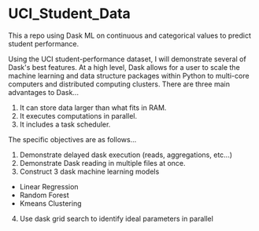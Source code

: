 # UCI_Student_Data
This a repo using Dask ML on continuous and categorical values to predict student performance. 

Using the UCI student-performance dataset, I will demonstrate several of Dask's best features. At a high level, Dask allows for a user to scale the machine learning and data structure packages within Python to multi-core computers and distributed computing clusters. There are three main advantages to Dask...

1. It can store data larger than what fits in RAM.
2. It executes computations in parallel.
3. It includes a task scheduler.

The specific objectives are as follows...
1. Demonstrate delayed dask execution (reads, aggregations, etc...)
2. Demonstrate Dask reading in multiple files at once.
3. Construct 3 dask machine learning models
  - Linear Regression
  - Random Forest
  - Kmeans Clustering
4. Use dask grid search to identify ideal parameters in parallel
